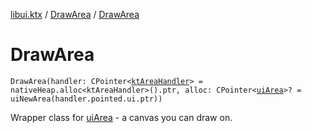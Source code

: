 [libui.ktx](../README.md) / [DrawArea](README.md) / [DrawArea](-draw-area.md)

# DrawArea

`DrawArea(handler: CPointer<`[`ktAreaHandler`](../../libui/kt-area-handler/README.md)`> = nativeHeap.alloc<ktAreaHandler>().ptr, alloc: CPointer<`[`uiArea`](../../libui/ui-area.md)`>? = uiNewArea(handler.pointed.ui.ptr))`

Wrapper class for [uiArea](../../libui/ui-area.md) - a canvas you can draw on.

